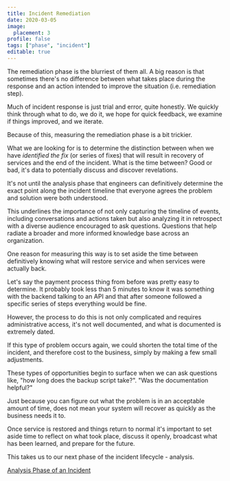 ```yaml
---
title: Incident Remediation
date: 2020-03-05
image:
  placement: 3
profile: false
tags: ["phase", "incident"]
editable: true
---
```


The remediation phase is the blurriest of them all. A big reason is that sometimes there's no difference between what takes place during the response and an action intended to improve the situation (i.e. remediation step).

Much of incident response is just trial and error, quite honestly. We quickly think through what to do, we do it, we hope for quick feedback, we examine if things improved, and we iterate.

Because of this, measuring the remediation phase is a bit trickier.

What we are looking for is to determine the distinction between when we have *identified the fix* (or series of fixes) that will result in recovery of services and the end of the incident. What is the time between? Good or bad, it's data to potentially discuss and discover revelations.

It's not until the analysis phase that engineers can definitively determine the exact point along the incident timeline that everyone agrees the problem and solution were both understood. 

This underlines the importance of not only capturing the timeline of events, including conversations and actions taken but also analyzing it in retrospect with a diverse audience encouraged to ask questions. Questions that help radiate a broader and more informed knowledge base across an organization.

One reason for measuring this way is to set aside the time between definitively knowing what will restore service and when services were actually back.

Let's say the payment process thing from before was pretty easy to determine. It probably took less than 5 minutes to know it was something with the backend talking to an API and that after someone followed a specific series of steps everything would be fine.

However, the process to do this is not only complicated and requires administrative access, it's not well documented, and what is documented is extremely dated.

If this type of problem occurs again, we could shorten the total time of the incident, and therefore cost to the business, simply by making a few small adjustments.

These types of opportunities begin to surface when we can ask questions like, "how long does the backup script take?". "Was the documentation helpful?"

Just because you can figure out what the problem is in an acceptable amount of time, does not mean your system will recover as quickly as the business needs it to.

Once service is restored and things return to normal it's important to set aside time to reflect on what took place, discuss it openly, broadcast what has been learned, and prepare for the future.

This takes us to our next phase of the incident lifecycle - analysis.

[Analysis Phase of an Incident](/post/incident-analysis/)

